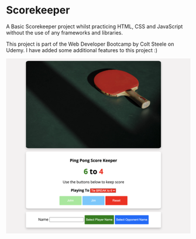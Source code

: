 # Scorekeeper

A Basic Scorekeeper project whilst practicing HTML, CSS and JavaScript without the use of any frameworks and libraries.

This project is part of the Web Developer Bootcamp by Colt Steele on Udemy. I have added some additional features to this project :)

![FinishedApp](https://github.com/HasnaatCodes/Scorekeeper/blob/main/screenshot.png)
